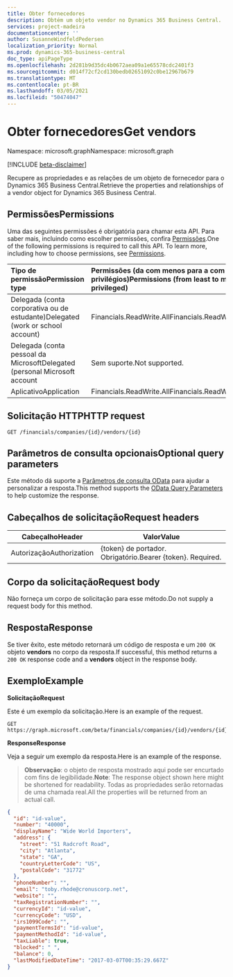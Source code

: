 ```yaml
---
title: Obter fornecedores
description: Obtém um objeto vendor no Dynamics 365 Business Central.
services: project-madeira
documentationcenter: ''
author: SusanneWindfeldPedersen
localization_priority: Normal
ms.prod: dynamics-365-business-central
doc_type: apiPageType
ms.openlocfilehash: 2d281b9d35dc4b0672aea09a1e65578cdc2401f3
ms.sourcegitcommit: d014f72cf2cd130bedb02651092c0be12967b679
ms.translationtype: MT
ms.contentlocale: pt-BR
ms.lasthandoff: 03/05/2021
ms.locfileid: "50474047"
---
```

# <a name="get-vendors"></a><span data-ttu-id="0d9a6-103">Obter fornecedores</span><span class="sxs-lookup"><span data-stu-id="0d9a6-103">Get vendors</span></span>

<span data-ttu-id="0d9a6-104">Namespace: microsoft.graph</span><span class="sxs-lookup"><span data-stu-id="0d9a6-104">Namespace: microsoft.graph</span></span>

[!INCLUDE [beta-disclaimer](../../includes/beta-disclaimer.md)]

<span data-ttu-id="0d9a6-105">Recupere as propriedades e as relações de um objeto de fornecedor para o Dynamics 365 Business Central.</span><span class="sxs-lookup"><span data-stu-id="0d9a6-105">Retrieve the properties and relationships of a vendor object for Dynamics 365 Business Central.</span></span>

## <a name="permissions"></a><span data-ttu-id="0d9a6-106">Permissões</span><span class="sxs-lookup"><span data-stu-id="0d9a6-106">Permissions</span></span>
<span data-ttu-id="0d9a6-p101">Uma das seguintes permissões é obrigatória para chamar esta API. Para saber mais, incluindo como escolher permissões, confira [Permissões](/graph/permissions-reference).</span><span class="sxs-lookup"><span data-stu-id="0d9a6-p101">One of the following permissions is required to call this API. To learn more, including how to choose permissions, see [Permissions](/graph/permissions-reference).</span></span>

|<span data-ttu-id="0d9a6-109">Tipo de permissão</span><span class="sxs-lookup"><span data-stu-id="0d9a6-109">Permission type</span></span> |<span data-ttu-id="0d9a6-110">Permissões (da com menos para a com mais privilégios)</span><span class="sxs-lookup"><span data-stu-id="0d9a6-110">Permissions (from least to most privileged)</span></span>|
|:---------------|:------------------------------------------|
|<span data-ttu-id="0d9a6-111">Delegada (conta corporativa ou de estudante)</span><span class="sxs-lookup"><span data-stu-id="0d9a6-111">Delegated (work or school account)</span></span>|<span data-ttu-id="0d9a6-112">Financials.ReadWrite.All</span><span class="sxs-lookup"><span data-stu-id="0d9a6-112">Financials.ReadWrite.All</span></span> |
|<span data-ttu-id="0d9a6-113">Delegada (conta pessoal da Microsoft</span><span class="sxs-lookup"><span data-stu-id="0d9a6-113">Delegated (personal Microsoft account</span></span>|<span data-ttu-id="0d9a6-114">Sem suporte.</span><span class="sxs-lookup"><span data-stu-id="0d9a6-114">Not supported.</span></span>|
|<span data-ttu-id="0d9a6-115">Aplicativo</span><span class="sxs-lookup"><span data-stu-id="0d9a6-115">Application</span></span>|<span data-ttu-id="0d9a6-116">Financials.ReadWrite.All</span><span class="sxs-lookup"><span data-stu-id="0d9a6-116">Financials.ReadWrite.All</span></span>|

## <a name="http-request"></a><span data-ttu-id="0d9a6-117">Solicitação HTTP</span><span class="sxs-lookup"><span data-stu-id="0d9a6-117">HTTP request</span></span>

```http
GET /financials/companies/{id}/vendors/{id}
```

## <a name="optional-query-parameters"></a><span data-ttu-id="0d9a6-118">Parâmetros de consulta opcionais</span><span class="sxs-lookup"><span data-stu-id="0d9a6-118">Optional query parameters</span></span>
<span data-ttu-id="0d9a6-119">Este método dá suporte a [Parâmetros de consulta OData](/graph/query-parameters) para ajudar a personalizar a resposta.</span><span class="sxs-lookup"><span data-stu-id="0d9a6-119">This method supports the [OData Query Parameters](/graph/query-parameters) to help customize the response.</span></span>

## <a name="request-headers"></a><span data-ttu-id="0d9a6-120">Cabeçalhos de solicitação</span><span class="sxs-lookup"><span data-stu-id="0d9a6-120">Request headers</span></span>
|<span data-ttu-id="0d9a6-121">Cabeçalho</span><span class="sxs-lookup"><span data-stu-id="0d9a6-121">Header</span></span>|<span data-ttu-id="0d9a6-122">Valor</span><span class="sxs-lookup"><span data-stu-id="0d9a6-122">Value</span></span>|
|------|-----|
|<span data-ttu-id="0d9a6-123">Autorização</span><span class="sxs-lookup"><span data-stu-id="0d9a6-123">Authorization</span></span>  |<span data-ttu-id="0d9a6-p102">{token} de portador. Obrigatório.</span><span class="sxs-lookup"><span data-stu-id="0d9a6-p102">Bearer {token}. Required.</span></span> |

## <a name="request-body"></a><span data-ttu-id="0d9a6-126">Corpo da solicitação</span><span class="sxs-lookup"><span data-stu-id="0d9a6-126">Request body</span></span>
<span data-ttu-id="0d9a6-127">Não forneça um corpo de solicitação para esse método.</span><span class="sxs-lookup"><span data-stu-id="0d9a6-127">Do not supply a request body for this method.</span></span>

## <a name="response"></a><span data-ttu-id="0d9a6-128">Resposta</span><span class="sxs-lookup"><span data-stu-id="0d9a6-128">Response</span></span>
<span data-ttu-id="0d9a6-129">Se tiver êxito, este método retornará um código de resposta e um `200 OK` objeto **vendors** no corpo da resposta.</span><span class="sxs-lookup"><span data-stu-id="0d9a6-129">If successful, this method returns a `200 OK` response code and a **vendors** object in the response body.</span></span>

## <a name="example"></a><span data-ttu-id="0d9a6-130">Exemplo</span><span class="sxs-lookup"><span data-stu-id="0d9a6-130">Example</span></span>

<span data-ttu-id="0d9a6-131">**Solicitação**</span><span class="sxs-lookup"><span data-stu-id="0d9a6-131">**Request**</span></span>

<span data-ttu-id="0d9a6-132">Este é um exemplo da solicitação.</span><span class="sxs-lookup"><span data-stu-id="0d9a6-132">Here is an example of the request.</span></span>
```http
GET https://graph.microsoft.com/beta/financials/companies/{id}/vendors/{id}
```

<span data-ttu-id="0d9a6-133">**Response**</span><span class="sxs-lookup"><span data-stu-id="0d9a6-133">**Response**</span></span>

<span data-ttu-id="0d9a6-134">Veja a seguir um exemplo da resposta.</span><span class="sxs-lookup"><span data-stu-id="0d9a6-134">Here is an example of the response.</span></span> 

> <span data-ttu-id="0d9a6-135">**Observação**: o objeto de resposta mostrado aqui pode ser encurtado com fins de legibilidade.</span><span class="sxs-lookup"><span data-stu-id="0d9a6-135">**Note**: The response object shown here might be shortened for readability.</span></span> <span data-ttu-id="0d9a6-136">Todas as propriedades serão retornadas de uma chamada real.</span><span class="sxs-lookup"><span data-stu-id="0d9a6-136">All the properties will be returned from an actual call.</span></span>

```json
{
  "id": "id-value",
  "number": "40000",
  "displayName": "Wide World Importers",
  "address": {
    "street": "51 Radcroft Road",
    "city": "Atlanta",
    "state": "GA",
    "countryLetterCode": "US",
    "postalCode": "31772"
  },
  "phoneNumber": "",
  "email": "toby.rhode@cronuscorp.net",
  "website": "",
  "taxRegistrationNumber": "",
  "currencyId": "id-value",
  "currencyCode": "USD",
  "irs1099Code": "",
  "paymentTermsId": "id-value",
  "paymentMethodId": "id-value",
  "taxLiable": true,
  "blocked": " ",
  "balance": 0,
  "lastModifiedDateTime": "2017-03-07T00:35:29.667Z"
}
```




